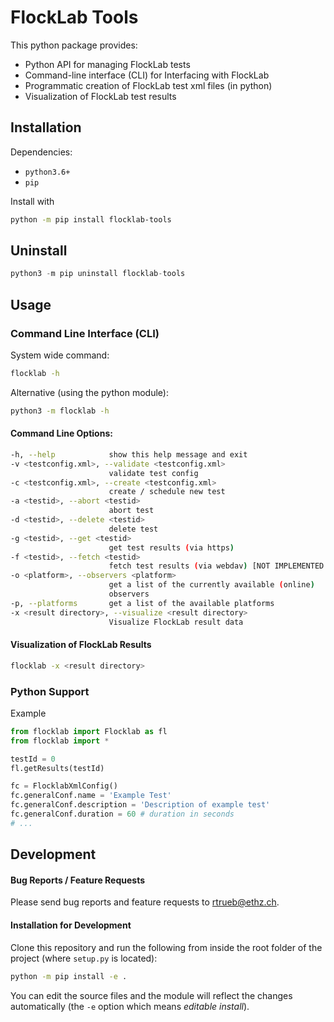 # FlockLab Tools

This python package provides:
* Python API for managing FlockLab tests
* Command-line interface (CLI) for Interfacing with FlockLab
* Programmatic creation of FlockLab test xml files (in python)
* Visualization of FlockLab test results

## Installation

Dependencies:
* `python3.6+`
* `pip`

Install with
```sh
python -m pip install flocklab-tools
```

## Uninstall
```python
python3 -m pip uninstall flocklab-tools
```


## Usage

### Command Line Interface (CLI)
System wide command:
```sh
flocklab -h
```

Alternative (using the python module):
```sh
python3 -m flocklab -h
```

#### Command Line Options:
```sh
-h, --help            show this help message and exit
-v <testconfig.xml>, --validate <testconfig.xml>
                      validate test config
-c <testconfig.xml>, --create <testconfig.xml>
                      create / schedule new test
-a <testid>, --abort <testid>
                      abort test
-d <testid>, --delete <testid>
                      delete test
-g <testid>, --get <testid>
                      get test results (via https)
-f <testid>, --fetch <testid>
                      fetch test results (via webdav) [NOT IMPLEMENTED YET!]
-o <platform>, --observers <platform>
                      get a list of the currently available (online)
                      observers
-p, --platforms       get a list of the available platforms
-x <result directory>, --visualize <result directory>
                      Visualize FlockLab result data

```

#### Visualization of FlockLab Results

```sh
flocklab -x <result directory>
```


### Python Support
Example 
```python
from flocklab import Flocklab as fl
from flocklab import *

testId = 0
fl.getResults(testId)

fc = FlocklabXmlConfig()
fc.generalConf.name = 'Example Test'
fc.generalConf.description = 'Description of example test'
fc.generalConf.duration = 60 # duration in seconds
# ...
```

## Development

#### Bug Reports / Feature Requests
Please send bug reports and feature requests to rtrueb@ethz.ch. 

#### Installation for Development 

Clone this repository and run the following from inside the root folder of the project (where `setup.py` is located):

```sh
python -m pip install -e .
```

You can edit the source files and the module will reflect the changes automatically (the `-e` option which means _editable install_).

